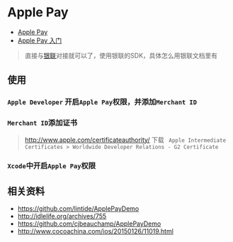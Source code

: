 # Apple Pay

* [Apple Pay](https://developer.apple.com/apple-pay/)
* [Apple Pay 入门](https://developer.apple.com/apple-pay/get-started/cn/)

> 直接与[银联](https://open.unionpay.com/ajweb/product/detail?id=80)对接就可以了，使用银联的SDK，具体怎么用银联文档里有

## 使用

### `Apple Developer` 开启`Apple Pay`权限，并添加`Merchant ID`

### `Merchant ID`添加证书

> <http://www.apple.com/certificateauthority/> 下载 ` Apple Intermediate Certificates > Worldwide Developer Relations - G2 Certificate`

### `Xcode`中开启`Apple Pay`权限

## 相关资料

* <https://github.com/lintide/ApplePayDemo>
* <http://idlelife.org/archives/755>
* <https://github.com/cjbeauchamp/ApplePayDemo>
* <http://www.cocoachina.com/ios/20150126/11019.html>
